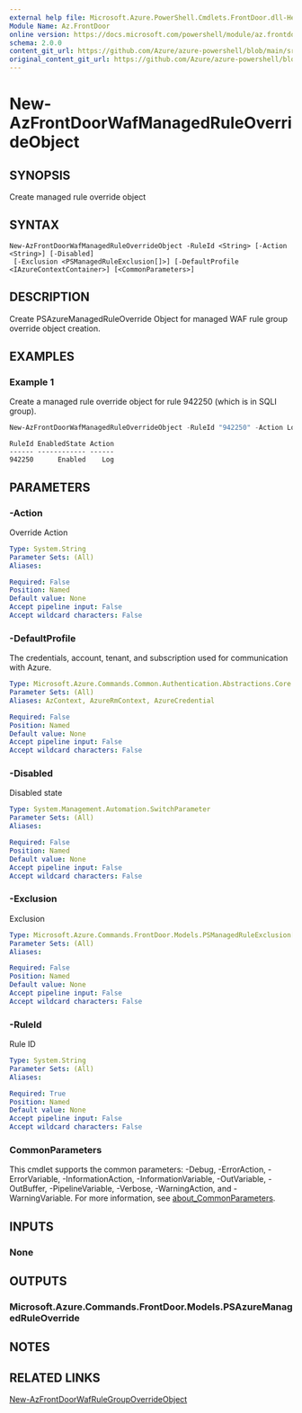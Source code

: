 ```yaml
---
external help file: Microsoft.Azure.PowerShell.Cmdlets.FrontDoor.dll-Help.xml
Module Name: Az.FrontDoor
online version: https://docs.microsoft.com/powershell/module/az.frontdoor/new-azfrontdoorwafmanagedruleoverrideobject
schema: 2.0.0
content_git_url: https://github.com/Azure/azure-powershell/blob/main/src/FrontDoor/FrontDoor/help/New-AzFrontDoorWafManagedRuleOverrideObject.md
original_content_git_url: https://github.com/Azure/azure-powershell/blob/main/src/FrontDoor/FrontDoor/help/New-AzFrontDoorWafManagedRuleOverrideObject.md
---
```


# New-AzFrontDoorWafManagedRuleOverrideObject

## SYNOPSIS
Create managed rule override object

## SYNTAX

```
New-AzFrontDoorWafManagedRuleOverrideObject -RuleId <String> [-Action <String>] [-Disabled]
 [-Exclusion <PSManagedRuleExclusion[]>] [-DefaultProfile <IAzureContextContainer>] [<CommonParameters>]
```

## DESCRIPTION
Create PSAzureManagedRuleOverride Object for managed WAF rule group override object creation.

## EXAMPLES

### Example 1
Create a managed rule override object for rule 942250 (which is in SQLI group).

```powershell
New-AzFrontDoorWafManagedRuleOverrideObject -RuleId "942250" -Action Log
```

```output
RuleId EnabledState Action
------ ------------ ------
942250      Enabled    Log
```

## PARAMETERS

### -Action
Override Action

```yaml
Type: System.String
Parameter Sets: (All)
Aliases:

Required: False
Position: Named
Default value: None
Accept pipeline input: False
Accept wildcard characters: False
```

### -DefaultProfile
The credentials, account, tenant, and subscription used for communication with Azure.

```yaml
Type: Microsoft.Azure.Commands.Common.Authentication.Abstractions.Core.IAzureContextContainer
Parameter Sets: (All)
Aliases: AzContext, AzureRmContext, AzureCredential

Required: False
Position: Named
Default value: None
Accept pipeline input: False
Accept wildcard characters: False
```

### -Disabled
Disabled state

```yaml
Type: System.Management.Automation.SwitchParameter
Parameter Sets: (All)
Aliases:

Required: False
Position: Named
Default value: None
Accept pipeline input: False
Accept wildcard characters: False
```

### -Exclusion
Exclusion

```yaml
Type: Microsoft.Azure.Commands.FrontDoor.Models.PSManagedRuleExclusion[]
Parameter Sets: (All)
Aliases:

Required: False
Position: Named
Default value: None
Accept pipeline input: False
Accept wildcard characters: False
```

### -RuleId
Rule ID

```yaml
Type: System.String
Parameter Sets: (All)
Aliases:

Required: True
Position: Named
Default value: None
Accept pipeline input: False
Accept wildcard characters: False
```

### CommonParameters
This cmdlet supports the common parameters: -Debug, -ErrorAction, -ErrorVariable, -InformationAction, -InformationVariable, -OutVariable, -OutBuffer, -PipelineVariable, -Verbose, -WarningAction, and -WarningVariable. For more information, see [about_CommonParameters](http://go.microsoft.com/fwlink/?LinkID=113216).

## INPUTS

### None

## OUTPUTS

### Microsoft.Azure.Commands.FrontDoor.Models.PSAzureManagedRuleOverride

## NOTES

## RELATED LINKS

[New-AzFrontDoorWafRuleGroupOverrideObject](./New-AzFrontDoorWafRuleGroupOverrideObject.md)